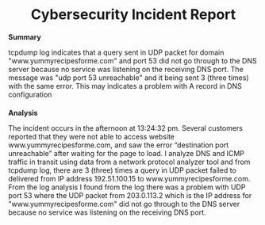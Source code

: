 <center><h1>Cybersecurity Incident Report</h1></center>
<div style="margin-top: 20px;">
  <div><b>Summary</b></div>
  <div>
    <p>tcpdump log indicates that a query sent in UDP packet for domain "www.yummyrecipesforme.com" and port 53 did not go through to the DNS server because no service was listening on the receiving DNS port. The message was "udp port 53 unreachable" and it being sent 3 (three times) with the same error. This may indicates a problem with A record in DNS configuration </p>
  </div>
</div>

<div style="margin-top: 20px;">
  <div><b>Analysis</b></div>
  <div>
    <p>The incident occurs in the afternoon at 13:24:32 pm. Several customers reported that they were not able to access website www.yummyrecipesforme.com, and saw the error “destination port unreachable” after waiting for the page to load. I analyze DNS and ICMP traffic in transit using data from a network protocol analyzer tool and from tcpdump log, there are 3 (three) times a query in UDP packet failed to delivered from IP address 192.51.100.15 to www.yummyrecipesforme.com. From the log analysis I found from the log there was a problem with UDP port 53  where the UDP packet from 203.0.113.2 which is the IP address for "www.yummyrecipesforme.com" did not go through to the DNS server because no service was listening on the receiving DNS port.</p>
  </div>
</div>
